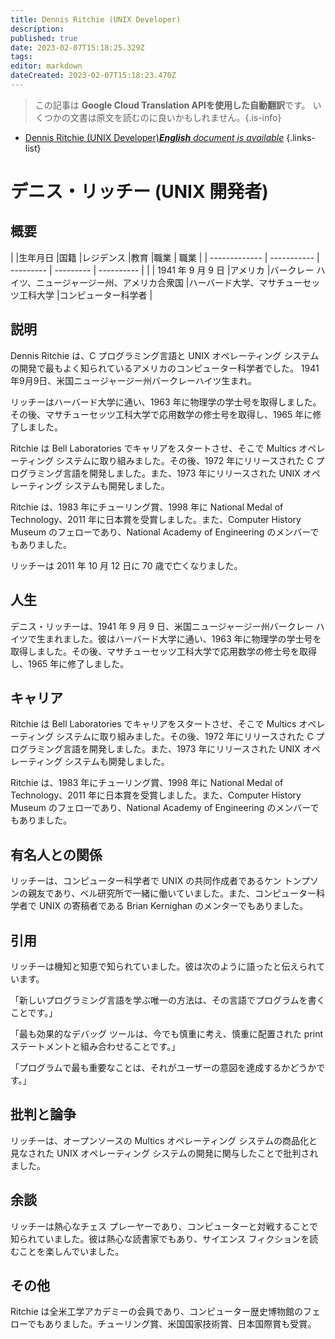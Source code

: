 ```yaml
---
title: Dennis Ritchie (UNIX Developer)
description: 
published: true
date: 2023-02-07T15:18:25.329Z
tags: 
editor: markdown
dateCreated: 2023-02-07T15:18:23.470Z
---
```


> この記事は **Google Cloud Translation APIを使用した自動翻訳**です。
いくつかの文書は原文を読むのに良いかもしれません。{.is-info}



- [Dennis Ritchie (UNIX Developer)***English** document is available*](/en/Knowledge-base/Dictionary/Person/dennis-ritchie-unix-developer)
{.links-list}


# デニス・リッチー (UNIX 開発者)

## 概要

| |生年月日 |国籍 |レジデンス |教育 |職業 | 職業
| | ------------- | ----------- | --------- | --------- | ---------- |
| | 1941 年 9 月 9 日 |アメリカ |バークレー ハイツ、ニュージャージー州、アメリカ合衆国 |ハーバード大学、マサチューセッツ工科大学 |コンピューター科学者 |

## 説明

Dennis Ritchie は、C プログラミング言語と UNIX オペレーティング システムの開発で最もよく知られているアメリカのコンピューター科学者でした。 1941年9月9日、米国ニュージャージー州バークレーハイツ生まれ。

リッチーはハーバード大学に通い、1963 年に物理学の学士号を取得しました。その後、マサチューセッツ工科大学で応用数学の修士号を取得し、1965 年に修了しました。

Ritchie は Bell Laboratories でキャリアをスタートさせ、そこで Multics オペレーティング システムに取り組みました。その後、1972 年にリリースされた C プログラミング言語を開発しました。また、1973 年にリリースされた UNIX オペレーティング システムも開発しました。

Ritchie は、1983 年にチューリング賞、1998 年に National Medal of Technology、2011 年に日本賞を受賞しました。また、Computer History Museum のフェローであり、National Academy of Engineering のメンバーでもありました。

リッチーは 2011 年 10 月 12 日に 70 歳で亡くなりました。

## 人生

デニス・リッチーは、1941 年 9 月 9 日、米国ニュージャージー州バークレー ハイツで生まれました。彼はハーバード大学に通い、1963 年に物理学の学士号を取得しました。その後、マサチューセッツ工科大学で応用数学の修士号を取得し、1965 年に修了しました。

## キャリア

Ritchie は Bell Laboratories でキャリアをスタートさせ、そこで Multics オペレーティング システムに取り組みました。その後、1972 年にリリースされた C プログラミング言語を開発しました。また、1973 年にリリースされた UNIX オペレーティング システムも開発しました。

Ritchie は、1983 年にチューリング賞、1998 年に National Medal of Technology、2011 年に日本賞を受賞しました。また、Computer History Museum のフェローであり、National Academy of Engineering のメンバーでもありました。

## 有名人との関係

リッチーは、コンピューター科学者で UNIX の共同作成者であるケン トンプソンの親友であり、ベル研究所で一緒に働いていました。また、コンピューター科学者で UNIX の寄稿者である Brian Kernighan のメンターでもありました。

## 引用

リッチーは機知と知恵で知られていました。彼は次のように語ったと伝えられています。

「新しいプログラミング言語を学ぶ唯一の方法は、その言語でプログラムを書くことです。」

「最も効果的なデバッグ ツールは、今でも慎重に考え、慎重に配置された print ステートメントと組み合わせることです。」

「プログラムで最も重要なことは、それがユーザーの意図を達成するかどうかです。」

## 批判と論争

リッチーは、オープンソースの Multics オペレーティング システムの商品化と見なされた UNIX オペレーティング システムの開発に関与したことで批判されました。

## 余談

リッチーは熱心なチェス プレーヤーであり、コンピューターと対戦することで知られていました。彼は熱心な読書家でもあり、サイエンス フィクションを読むことを楽しんでいました。

## その他

Ritchie は全米工学アカデミーの会員であり、コンピューター歴史博物館のフェローでもありました。チューリング賞、米国国家技術賞、日本国際賞も受賞。